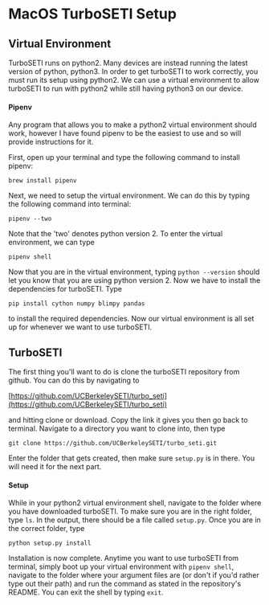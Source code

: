# MacOS TurboSETI Setup
## Virtual Environment
TurboSETI runs on python2. Many devices are instead running
 the latest version of python, python3. In order to get turboSETI 
 to work correctly, you must run its setup using python2. We can
 use a virtual environment to allow turboSETI to run with python2
 while still having python3 on our device.
#### Pipenv
Any program that allows you to make a python2 virtual environment
should work, however I have found pipenv to be the easiest to use
and so will provide instructions for it.

First, open up your terminal and type the following command to
install pipenv:

```brew install pipenv```

Next, we need to setup the virtual environment. We can do this by typing
the following command into terminal:

```pipenv --two```

Note that the 'two' denotes python version 2. To enter the virtual
environment, we can type 

```pipenv shell```

Now that you are in the virtual environment, typing
```python --version```
should let you know that you are using python version 2.
Now we have to install the dependencies for turboSETI. Type

```pip install cython numpy blimpy pandas```

to install the required dependencies. Now our virtual 
environment is all set up for whenever we want to use turboSETI.
## TurboSETI
The first thing you'll want to do is clone the turboSETI repository
from github. You can do this by navigating to
 
[https://github.com/UCBerkeleySETI/turbo_seti](https://github.com/UCBerkeleySETI/turbo_seti)

and hitting clone or download. Copy the link it gives you then go back to 
terminal. Navigate to a directory you want to clone into, then type

```git clone https://github.com/UCBerkeleySETI/turbo_seti.git```

Enter the folder that gets created, then make sure ```setup.py``` is
in there. You will need it for the next part.
#### Setup
While in your python2 virtual environment shell, navigate 
to the folder where you have downloaded turboSETI. To make
sure you are in the right folder, type ```ls```. In the output,
there should be a file called ```setup.py```. Once you
are in the correct folder, type 

```python setup.py install```

Installation is now complete. Anytime you want to use turboSETI from 
terminal, simply boot up your virtual environment with ```pipenv shell```,
navigate to the folder where your argument files are (or don't if you'd rather type out their path)
and run the command as stated in the repository's README. You can exit
the shell by typing ```exit```.

